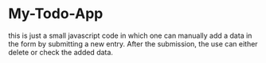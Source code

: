 # My-Todo-App
this is just a small javascript code in which one can manually add a data in the form by submitting a new entry.
After the submission, the use can either delete or check the added data.
